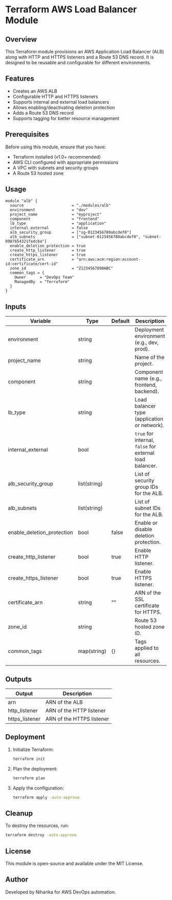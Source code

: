 # Terraform AWS Load Balancer Module

## Overview
This Terraform module provisions an AWS Application Load Balancer (ALB) along with HTTP and HTTPS listeners and a Route 53 DNS record. It is designed to be reusable and configurable for different environments.

## Features
- Creates an AWS ALB
- Configurable HTTP and HTTPS listeners
- Supports internal and external load balancers
- Allows enabling/deactivating deletion protection
- Adds a Route 53 DNS record
- Supports tagging for better resource management

## Prerequisites
Before using this module, ensure that you have:
- Terraform installed (v1.0+ recommended)
- AWS CLI configured with appropriate permissions
- A VPC with subnets and security groups
- A Route 53 hosted zone

## Usage
```hcl
module "alb" {
  source                     = "./modules/alb"
  environment                = "dev"
  project_name               = "myproject"
  component                  = "frontend"
  lb_type                    = "application"
  internal_external          = false
  alb_security_group         = ["sg-0123456789abcdef0"]
  alb_subnets                = ["subnet-0123456789abcdef0", "subnet-0987654321fedcba"]
  enable_deletion_protection = true
  create_http_listener       = true
  create_https_listener      = true
  certificate_arn            = "arn:aws:acm:region:account-id:certificate/cert-id"
  zone_id                    = "Z1234567890ABC"
  common_tags = {
    Owner      = "DevOps Team"
    ManagedBy  = "Terraform"
  }
}
```

## Inputs
| Variable                  | Type          | Default | Description |
|---------------------------|--------------|---------|-------------|
| environment               | string       |         | Deployment environment (e.g., dev, prod). |
| project_name              | string       |         | Name of the project. |
| component                 | string       |         | Component name (e.g., frontend, backend). |
| lb_type                   | string       |         | Load balancer type (application or network). |
| internal_external         | bool         |         | `true` for internal, `false` for external load balancer. |
| alb_security_group        | list(string) |         | List of security group IDs for the ALB. |
| alb_subnets               | list(string) |         | List of subnet IDs for the ALB. |
| enable_deletion_protection | bool         | false   | Enable or disable deletion protection. |
| create_http_listener      | bool         | true    | Enable HTTP listener. |
| create_https_listener     | bool         | true    | Enable HTTPS listener. |
| certificate_arn           | string       | ""      | ARN of the SSL certificate for HTTPS. |
| zone_id                   | string       |         | Route 53 hosted zone ID. |
| common_tags               | map(string)  | {}      | Tags applied to all resources. |

## Outputs
| Output        | Description |
|--------------|-------------|
| arn          | ARN of the ALB |
| http_listener | ARN of the HTTP listener |
| https_listener | ARN of the HTTPS listener |

## Deployment
1. Initialize Terraform:
   ```sh
   terraform init
   ```
2. Plan the deployment:
   ```sh
   terraform plan
   ```
3. Apply the configuration:
   ```sh
   terraform apply -auto-approve
   ```

## Cleanup
To destroy the resources, run:
```sh
terraform destroy -auto-approve
```

## License
This module is open-source and available under the MIT License.

## Author
Developed by Niharika for AWS DevOps automation.

